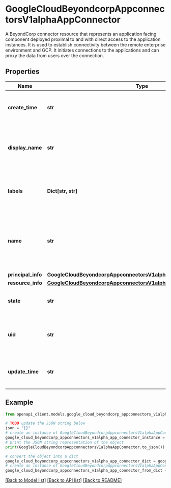 # GoogleCloudBeyondcorpAppconnectorsV1alphaAppConnector

A BeyondCorp connector resource that represents an application facing component deployed proximal to and with direct access to the application instances. It is used to establish connectivity between the remote enterprise environment and GCP. It initiates connections to the applications and can proxy the data from users over the connection.

## Properties

Name | Type | Description | Notes
------------ | ------------- | ------------- | -------------
**create_time** | **str** | Output only. Timestamp when the resource was created. | [optional] [readonly] 
**display_name** | **str** | Optional. An arbitrary user-provided name for the AppConnector. Cannot exceed 64 characters. | [optional] 
**labels** | **Dict[str, str]** | Optional. Resource labels to represent user provided metadata. | [optional] 
**name** | **str** | Required. Unique resource name of the AppConnector. The name is ignored when creating a AppConnector. | [optional] 
**principal_info** | [**GoogleCloudBeyondcorpAppconnectorsV1alphaAppConnectorPrincipalInfo**](GoogleCloudBeyondcorpAppconnectorsV1alphaAppConnectorPrincipalInfo.md) |  | [optional] 
**resource_info** | [**GoogleCloudBeyondcorpAppconnectorsV1alphaResourceInfo**](GoogleCloudBeyondcorpAppconnectorsV1alphaResourceInfo.md) |  | [optional] 
**state** | **str** | Output only. The current state of the AppConnector. | [optional] [readonly] 
**uid** | **str** | Output only. A unique identifier for the instance generated by the system. | [optional] [readonly] 
**update_time** | **str** | Output only. Timestamp when the resource was last modified. | [optional] [readonly] 

## Example

```python
from openapi_client.models.google_cloud_beyondcorp_appconnectors_v1alpha_app_connector import GoogleCloudBeyondcorpAppconnectorsV1alphaAppConnector

# TODO update the JSON string below
json = "{}"
# create an instance of GoogleCloudBeyondcorpAppconnectorsV1alphaAppConnector from a JSON string
google_cloud_beyondcorp_appconnectors_v1alpha_app_connector_instance = GoogleCloudBeyondcorpAppconnectorsV1alphaAppConnector.from_json(json)
# print the JSON string representation of the object
print(GoogleCloudBeyondcorpAppconnectorsV1alphaAppConnector.to_json())

# convert the object into a dict
google_cloud_beyondcorp_appconnectors_v1alpha_app_connector_dict = google_cloud_beyondcorp_appconnectors_v1alpha_app_connector_instance.to_dict()
# create an instance of GoogleCloudBeyondcorpAppconnectorsV1alphaAppConnector from a dict
google_cloud_beyondcorp_appconnectors_v1alpha_app_connector_from_dict = GoogleCloudBeyondcorpAppconnectorsV1alphaAppConnector.from_dict(google_cloud_beyondcorp_appconnectors_v1alpha_app_connector_dict)
```
[[Back to Model list]](../README.md#documentation-for-models) [[Back to API list]](../README.md#documentation-for-api-endpoints) [[Back to README]](../README.md)


